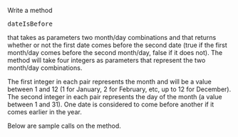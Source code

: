 Write a method <pre>dateIsBefore</pre> that takes as parameters two month/day combinations and that returns whether or not the first date comes before the second date (true if the first month/day comes before the second month/day, false if it does not). The method will take four integers as parameters that represent the two month/day combinations.

The first integer in each pair represents the month and will be a value between 1 and 12 (1 for January, 2 for February, etc, up to 12 for December). The second integer in each pair represents the day of the month (a value between 1 and 31). One date is considered to come before another if it comes earlier in the year.

Below are sample calls on the method.